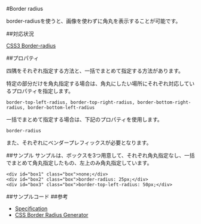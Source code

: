 #Border radius

border-radiusを使うと、画像を使わずに角丸を表示することが可能です。

##対応状況

[CSS3 Border-radius](http://caniuse.com/#feat=border-radius)

##プロパティ

四隅をそれぞれ指定する方法と、一括でまとめて指定する方法があります。

特定の部分だけを角丸指定する場合は、角丸にしたい場所にそれぞれ対応しているプロパティを指定します。

```
border-top-left-radius, border-top-right-radius, border-bottom-right-radius, border-bottom-left-radius
```

一括でまとめて指定する場合は、下記のプロパティを使用します。

```
border-radius
```

また、それぞれにベンダープレフィックスが必要となります。

##サンプル
サンプルは、ボックスを3つ用意して、それぞれ角丸指定なし、一括でまとめて角丸指定したもの、左上のみ角丸指定しています。

```
<div id="box1" class="box">none;</div>
<div id="box2" class="box">border-radius: 25px;</div>
<div id="box3" class="box">border-top-left-radius: 50px;</div>
```


##サンプルコード
##参考

- [Specification](http://www.w3.org/TR/css3-background/#the-border-radius)
- [CSS Border Radius Generator](http://border-radius.com/)
